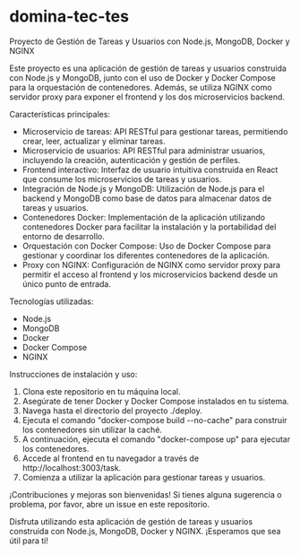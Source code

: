 # domina-tec-tes

Proyecto de Gestión de Tareas y Usuarios con Node.js, MongoDB, Docker y NGINX

Este proyecto es una aplicación de gestión de tareas y usuarios construida con Node.js y MongoDB, junto con el uso de Docker y Docker Compose para la orquestación de contenedores. Además, se utiliza NGINX como servidor proxy para exponer el frontend y los dos microservicios backend.

Características principales:
- Microservicio de tareas: API RESTful para gestionar tareas, permitiendo crear, leer, actualizar y eliminar tareas.
- Microservicio de usuarios: API RESTful para administrar usuarios, incluyendo la creación, autenticación y gestión de perfiles.
- Frontend interactivo: Interfaz de usuario intuitiva construida en React que consume los microservicios de tareas y usuarios.
- Integración de Node.js y MongoDB: Utilización de Node.js para el backend y MongoDB como base de datos para almacenar datos de tareas y usuarios.
- Contenedores Docker: Implementación de la aplicación utilizando contenedores Docker para facilitar la instalación y la portabilidad del entorno de desarrollo.
- Orquestación con Docker Compose: Uso de Docker Compose para gestionar y coordinar los diferentes contenedores de la aplicación.
- Proxy con NGINX: Configuración de NGINX como servidor proxy para permitir el acceso al frontend y los microservicios backend desde un único punto de entrada.

Tecnologías utilizadas:
- Node.js
- MongoDB
- Docker
- Docker Compose
- NGINX

Instrucciones de instalación y uso:
1. Clona este repositorio en tu máquina local.
2. Asegúrate de tener Docker y Docker Compose instalados en tu sistema.
3. Navega hasta el directorio del proyecto ./deploy.
4. Ejecuta el comando "docker-compose build --no-cache" para construir los contenedores sin utilizar la caché.
5. A continuación, ejecuta el comando "docker-compose up" para ejecutar los contenedores.
6. Accede al frontend en tu navegador a través de http://localhost:3003/task.
7. Comienza a utilizar la aplicación para gestionar tareas y usuarios.

¡Contribuciones y mejoras son bienvenidas! Si tienes alguna sugerencia o problema, por favor, abre un issue en este repositorio.

Disfruta utilizando esta aplicación de gestión de tareas y usuarios construida con Node.js, MongoDB, Docker y NGINX. ¡Esperamos que sea útil para ti!